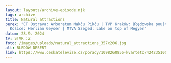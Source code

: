 ```yaml
---
layout: layouts/archive-episode.njk
tags: archive
title: Natural attractions
perex: "ČT Ostrava: Arboretum Makču Pikču | TVP Kraków: Błędowska poušť | RTVS
  Košice: Herlian Geyser | MTVA Szeged: Lake on top of Megyer"
datum: 28.9. 2024
tv: STVR :2
foto: /images/uploads/natural_attractions_357x206.jpg
alt: BLEDÓW DESERT
link: https://www.ceskatelevize.cz/porady/1098260856-kvarteto/424235100111008/
---
```

